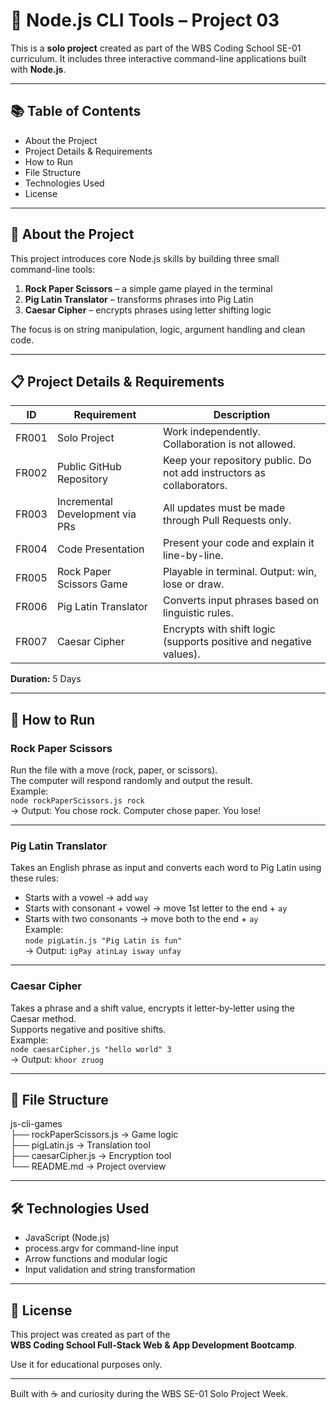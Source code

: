 # 🚀 Node.js CLI Tools – Project 03

This is a **solo project** created as part of the WBS Coding School SE-01 curriculum. It includes three interactive command-line applications built with **Node.js**.

---

## 📚 Table of Contents

- About the Project
- Project Details & Requirements
- How to Run
- File Structure
- Technologies Used
- License

---

## 🌟 About the Project

This project introduces core Node.js skills by building three small command-line tools:

1. **Rock Paper Scissors** – a simple game played in the terminal
2. **Pig Latin Translator** – transforms phrases into Pig Latin
3. **Caesar Cipher** – encrypts phrases using letter shifting logic

The focus is on string manipulation, logic, argument handling and clean code.

---

## 📋 Project Details & Requirements

| ID    | Requirement                     | Description                                                           |
| ----- | ------------------------------- | --------------------------------------------------------------------- |
| FR001 | Solo Project                    | Work independently. Collaboration is not allowed.                     |
| FR002 | Public GitHub Repository        | Keep your repository public. Do not add instructors as collaborators. |
| FR003 | Incremental Development via PRs | All updates must be made through Pull Requests only.                  |
| FR004 | Code Presentation               | Present your code and explain it line-by-line.                        |
| FR005 | Rock Paper Scissors Game        | Playable in terminal. Output: win, lose or draw.                      |
| FR006 | Pig Latin Translator            | Converts input phrases based on linguistic rules.                     |
| FR007 | Caesar Cipher                   | Encrypts with shift logic (supports positive and negative values).    |

**Duration:** 5 Days

---

## 🧪 How to Run

### Rock Paper Scissors

Run the file with a move (rock, paper, or scissors).  
The computer will respond randomly and output the result.  
Example:  
`node rockPaperScissors.js rock`  
→ Output: You chose rock. Computer chose paper. You lose!

---

### Pig Latin Translator

Takes an English phrase as input and converts each word to Pig Latin using these rules:

- Starts with a vowel → add `way`
- Starts with consonant + vowel → move 1st letter to the end + `ay`
- Starts with two consonants → move both to the end + `ay`  
  Example:  
  `node pigLatin.js "Pig Latin is fun"`  
  → Output: `igPay atinLay isway unfay`

---

### Caesar Cipher

Takes a phrase and a shift value, encrypts it letter-by-letter using the Caesar method.  
Supports negative and positive shifts.  
Example:  
`node caesarCipher.js "hello world" 3`  
→ Output: `khoor zruog`

---

## 📂 File Structure

js-cli-games<br>
├── rockPaperScissors.js → Game logic<br>
├── pigLatin.js → Translation tool<br>
├── caesarCipher.js → Encryption tool<br>
└── README.md → Project overview<br>

---

## 🛠️ Technologies Used

- JavaScript (Node.js)
- process.argv for command-line input
- Arrow functions and modular logic
- Input validation and string transformation

---

## 📄 License

This project was created as part of the  
**WBS Coding School Full-Stack Web & App Development Bootcamp**.

Use it for educational purposes only.

---

Built with ☕ and curiosity during the WBS SE-01 Solo Project Week.

